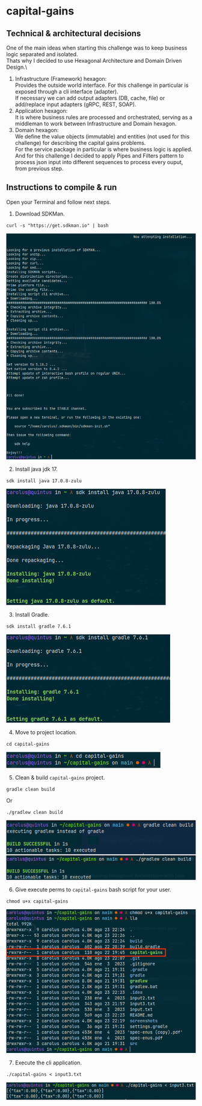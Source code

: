 # capital-gains

## Technical & architectural decisions

One of the main ideas when starting this challenge was to keep business logic separated and isolated.\
Thats why I decided to use Hexagonal Architecture and Domain Driven Design.\

1. Infrastructure (Framework) hexagon:\
    Provides the outside world interface. For this challenge in particular is exposed through a cli interface (adapter).\
    If necessary we can add output adapters (DB, cache, file) or add/replace input adapters (gRPC, REST, SOAP).
2. Application hexagon:\
    It is where business rules are processed and orchestrated, serving as a middleman to work between Infrastructure and Domain hexagon.
3. Domain hexagon:\
    We define the value objects (immutable) and entities (not used for this challenge) for describing the capital gains problems.\
    For the service package in particular is where business logic is applied.\
    And for this challenge I decided to apply Pipes and Filters pattern to process json input into different sequences to process every ouput, from previous step.

## Instructions to compile & run

Open your Terminal and follow next steps.
1. Download SDKMan.
```shell
curl -s "https://get.sdkman.io" | bash
```
![SDKMan install](screenshots/23-ago-2023_21-49-13.png)

2. Install java jdk 17.
```shell
sdk install java 17.0.8-zulu
```
![jdk install](screenshots/23-ago-2023_21-51-27.png)

3. Install Gradle.
```shell
sdk install gradle 7.6.1
```
![jdk install](screenshots/23-ago-2023_21-52-44.png)

4. Move to project location.
```shell
cd capital-gains
```
![move to project](screenshots/23-ago-2023_22-22-07.png)

5. Clean & build `capital-gains` project.
```shell
gradle clean build
```
Or
```shell
./gradlew clean build
```
![gradle](screenshots/23-ago-2023_22-30-44.png)
![gradlew](screenshots/23-ago-2023_22-25-25.png)

6. Give execute perms to `capital-gains` bash script for your user.
```shell
chmod u+x capital-gains
```
![chmod](screenshots/23-ago-2023_22-27-12.png)

7. Execute the cli application.
```shell
./capital-gains < input3.txt
```
![chmod](screenshots/23-ago-2023_22-27-43.png)
